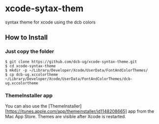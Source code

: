 # xcode-sytax-them
syntax theme for xcode using the dcb colors

## How to Install

### Just copy the folder

	$ git clone https://github.com/dcb-ug/xcode-syntax-theme.git
	$ cd xcode-syntax-theme
	$ mkdir -p ~/Library/Developer/Xcode/UserData/FontAndColorThemes/
	$ cp dcb-ug.xccolortheme ~/Library/Developer/Xcode/UserData/FontAndColorThemes/dcb-ug.xccolortheme

### ThemeInstaller app
You can also use the [ThemeInstaller][https://itunes.apple.com/app/themeinstaller/id1148208665] app from the Mac App Store. Themes are visible after Xcode is restarted.
